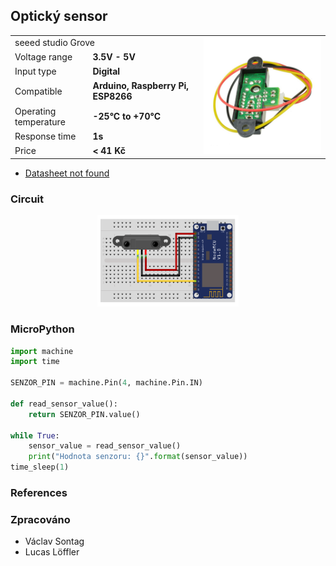 ## Optický sensor

<table border="0" width="100%"><tr><td colspan=2 width="60%">seeed studio Grove </td>
<td rowspan=9 width="40%" align="right"><img src="../../.img/optic.jpg" width="200px" /></td></tr>
<tr><td>Voltage range</td><td><b>3.5V - 5V</b></td></tr>
<tr><td>Input type</td><td><b>Digital</b></td></tr>
<tr><td>Compatible</td><td><b>Arduino, Raspberry Pi, ESP8266</b></td></tr>
<tr><td>Operating temperature</td><td><b>-25°C to +70°C</b></td></tr>
<tr><td>Response time</td><td><b>1s</b></td></tr>
<tr><td>Price</td><td><b>< 41 Kč</b></td></tr></table>

* [Datasheet not found]()

### Circuit
<p align="center"><img src="../../.img/optic.png" width="45%" /></p>

### MicroPython

```python
import machine
import time

SENZOR_PIN = machine.Pin(4, machine.Pin.IN)

def read_sensor_value():
    return SENZOR_PIN.value()

while True:
    sensor_value = read_sensor_value()
    print("Hodnota senzoru: {}".format(sensor_value))
time_sleep(1)
```

### References
> 
>
> 

### Zpracováno
- Václav Sontag
- Lucas Löffler